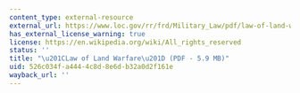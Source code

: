 ```yaml
---
content_type: external-resource
external_url: https://www.loc.gov/rr/frd/Military_Law/pdf/law-of-land-warfare_7.pdf
has_external_license_warning: true
license: https://en.wikipedia.org/wiki/All_rights_reserved
status: ''
title: "\u201CLaw of Land Warfare\u201D (PDF - 5.9 MB)"
uid: 526c034f-a444-4c8d-8e6d-b32a0d2f161e
wayback_url: ''
---
```

